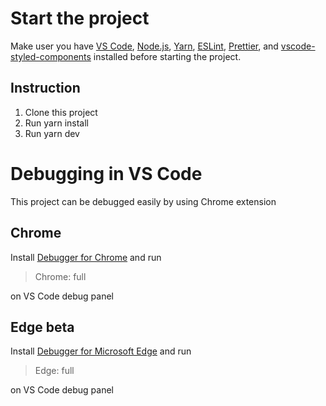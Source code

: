 # Start the project

Make user you have [VS Code](https://code.visualstudio.com/), [Node.js](https://nodejs.org/en/), [Yarn](https://yarnpkg.com/lang/en/), [ESLint](https://marketplace.visualstudio.com/items?itemName=dbaeumer.vscode-eslint), [Prettier](https://marketplace.visualstudio.com/items?itemName=esbenp.prettier-vscode), and [vscode-styled-components](https://marketplace.visualstudio.com/items?itemName=jpoissonnier.vscode-styled-components) installed before starting the project.

## Instruction

1. Clone this project
2. Run yarn install
3. Run yarn dev

# Debugging in VS Code

This project can be debugged easily by using Chrome extension

## Chrome

Install [Debugger for Chrome](https://marketplace.visualstudio.com/items?itemName=msjsdiag.debugger-for-chrome) and run

> Chrome: full

on VS Code debug panel

## Edge beta

Install [Debugger for Microsoft Edge](https://marketplace.visualstudio.com/items?itemName=msjsdiag.debugger-for-edge) and run

> Edge: full

on VS Code debug panel

